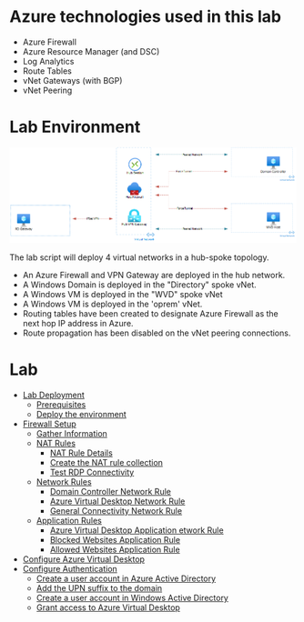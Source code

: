 
# Azure technologies used in this lab

- Azure Firewall
- Azure Resource Manager (and DSC)
- Log Analytics
- Route Tables
- vNet Gateways (with BGP)
- vNet Peering

# Lab Environment

![Image of Lab Environment](https://github.com/MSBrett/azfw_hybrid/raw/master/resources/AZFW_AIO.png)

The lab script will deploy 4 virtual networks in a hub-spoke topology.

- An Azure Firewall and VPN Gateway are deployed in the hub network.
- A Windows Domain is deployed in the "Directory" spoke vNet.
- A Windows VM is deployed in the "WVD" spoke vNet
- A Windows VM is deployed in the 'oprem' vNet.
- Routing tables have been created to designate Azure Firewall as the next hop IP address in Azure.
- Route propagation has been disabled on the vNet peering connections.

# Lab

- [Lab Deployment](https://github.com/MSBrett/azfw_hybrid/blob/master/docs/DEPLOY.md)
  - [Prerequisites](https://github.com/MSBrett/azfw_hybrid/blob/master/docs/DEPLOY.md#prerequisites)
  - [Deploy the environment](https://github.com/MSBrett/azfw_hybrid/blob/master/docs/DEPLOY.md#deploying-the-environment)
- [Firewall Setup](https://github.com/MSBrett/azfw_hybrid/blob/master/docs/AZFW_SETUP.md)
  - [Gather Information](https://github.com/MSBrett/azfw_hybrid/blob/master/docs/AZFW_SETUP.md#gather-information)
  - [NAT Rules](https://github.com/MSBrett/azfw_hybrid/blob/master/docs/AZFW_SETUP.md#nat-rules)
    - [NAT Rule Details](https://github.com/MSBrett/azfw_hybrid/blob/master/docs/AZFW_SETUP.md#nat-rule-details)
    - [Create the NAT rule collection](https://github.com/MSBrett/azfw_hybrid/blob/master/docs/AZFW_SETUP.md#create-the-nat-rule-collection)
    - [Test RDP Connectivity](https://github.com/MSBrett/azfw_hybrid/blob/master/docs/AZFW_SETUP.md#test-rdp-connectivity)
  - [Network Rules](https://github.com/MSBrett/azfw_hybrid/blob/master/docs/AZFW_SETUP.md#network-rules)
    - [Domain Controller Network Rule](https://github.com/MSBrett/azfw_hybrid/blob/master/docs/AZFW_SETUP.md#domain-controller--network-rule)
    - [Azure Virtual Desktop Network Rule](https://github.com/MSBrett/azfw_hybrid/blob/master/docs/AZFW_SETUP.md#azure-virtual-desktop-network-rule)
    - [General Connectivity Network Rule](https://github.com/MSBrett/azfw_hybrid/blob/master/docs/AZFW_SETUP.md#general-connectivity-network-rule)
  - [Application Rules](https://github.com/MSBrett/azfw_hybrid/blob/master/docs/AZFW_SETUP.md#application-rules)
    - [Azure Virtual Desktop Application etwork Rule](https://github.com/MSBrett/azfw_hybrid/blob/master/docs/AZFW_SETUP.md#azure-virtual-desktop-application-rule)
    - [Blocked Websites Application Rule](https://github.com/MSBrett/azfw_hybrid/blob/master/docs/AZFW_SETUP.md#blocked-websites-application-rule)
    - [Allowed Websites Application Rule](https://github.com/MSBrett/azfw_hybrid/blob/master/docs/AZFW_SETUP.md#allowed-websites-application-rule)
- [Configure Azure Virtual Desktop](https://github.com/MSBrett/azfw_hybrid/blob/master/docs/AVD_SETUP.md)
- [Configure Authentication](https://github.com/MSBrett/azfw_hybrid/blob/master/docs/AUTH_SETUP.md)
  - [Create a user account in Azure Active Directory](https://github.com/MSBrett/azfw_hybrid/blob/master/docs/AUTH_SETUP.md#create-a-user-account-in-azure-active-directory)
  - [Add the UPN suffix to the domain](https://github.com/MSBrett/azfw_hybrid/blob/master/docs/AUTH_SETUP.md#add-the-upn-suffix-to-the-domain)
  - [Create a user account in Windows Active Directory](https://github.com/MSBrett/azfw_hybrid/blob/master/docs/AUTH_SETUP.md#create-a-user-account-in-windows-active-directory)
  - [Grant access to Azure Virtual Desktop](https://github.com/MSBrett/azfw_hybrid/blob/master/docs/AUTH_SETUP.md#grant-access-to-azure-virtual-desktop)
